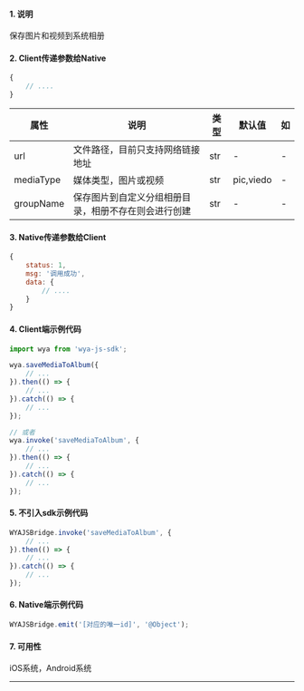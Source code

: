 #### 1. 说明

保存图片和视频到系统相册

#### 2. Client传递参数给Native

```javascript
{
	// ....
}
```

属性 | 说明 | 类型 | 默认值 | 如
---|---|---|---|---
url | 文件路径，目前只支持网络链接地址 | str | - | -
mediaType | 媒体类型，图片或视频 | str | pic,viedo | -
groupName | 保存图片到自定义分组相册目录，相册不存在则会进行创建 | str | - | -

#### 3. Native传递参数给Client

```javascript
{
	status: 1,
	msg: '调用成功',
	data: {
		// ....
	}
}
```

#### 4. Client端示例代码

```javascript
import wya from 'wya-js-sdk';

wya.saveMediaToAlbum({
	// ...
}).then(() => {
	// ...
}).catch(() => {
	// ...
});

// 或者
wya.invoke('saveMediaToAlbum', {
	// ...
}).then(() => {
	// ...
}).catch(() => {
	// ...
});
```

#### 5. 不引入sdk示例代码

```javascript
WYAJSBridge.invoke('saveMediaToAlbum', {
	// ...
}).then(() => {
	// ...
}).catch(() => {
	// ...
});
```

#### 6. Native端示例代码

```javascript
WYAJSBridge.emit('[对应的唯一id]', '@Object');
```

#### 7. 可用性

iOS系统，Android系统

---------

